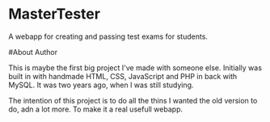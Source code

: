 # MasterTester

A webapp for creating and passing test exams for students.

#About Author

This is maybe the first big project I've made with someone else. Initially was built in with handmade HTML, CSS, JavaScript and PHP in back with MySQL.
It was two years ago, when I was still studying.

The intention of this project is to do all the thins I wanted the old version to do, adn a lot more. To make it a real usefull webapp.
